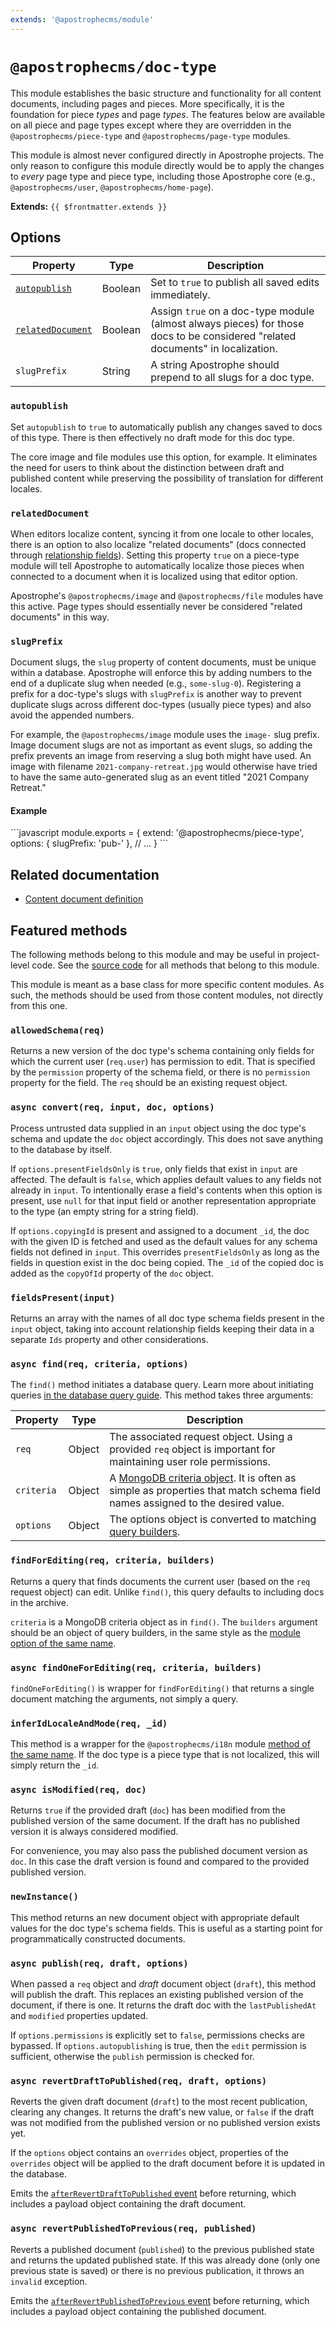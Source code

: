 ```yaml
---
extends: '@apostrophecms/module'
---
```


# `@apostrophecms/doc-type`

This module establishes the basic structure and functionality for all content documents, including pages and pieces. More specifically, it is the foundation for piece *types* and page *types*. The features below are available on all piece and page types except where they are overridden in the `@apostrophecms/piece-type` and `@apostrophecms/page-type` modules.

This module is almost never configured directly in Apostrophe projects. The only reason to configure this module directly would be to apply the changes to *every* page type and piece type, including those Apostrophe core (e.g., `@apostrophecms/user`, `@apostrophecms/home-page`).

**Extends:** `{{ $frontmatter.extends }}`

## Options

|  Property | Type | Description |
|---|---|---|
| [`autopublish`](#autopublish) | Boolean | Set to `true` to publish all saved edits immediately. |
| [`relatedDocument`](#relateddocument) | Boolean | Assign `true` on a doc-type module (almost always pieces) for those docs to be considered "related documents" in localization. |
| `slugPrefix` | String | A string Apostrophe should prepend to all slugs for a doc type. |

### `autopublish`

Set `autopublish` to `true` to automatically publish any changes saved to docs of this type. There is then effectively no draft mode for this doc type.

The core image and file modules use this option, for example. It eliminates the need for users to think about the distinction between draft and published content while preserving the possibility of translation for different locales.

### `relatedDocument`

When editors localize content, syncing it from one locale to other locales, there is an option to also localize "related documents" (docs connected through [relationship fields](/guide/relationships.md)). Setting this property `true` on a piece-type module will tell Apostrophe to automatically localize those pieces when connected to a document when it is localized using that editor option.

Apostrophe's `@apostrophecms/image` and `@apostrophecms/file` modules have this active. Page types should essentially never be considered "related documents" in this way.

### `slugPrefix`

Document slugs, the `slug` property of content documents, must be unique within a database. Apostrophe will enforce this by adding numbers to the end of a duplicate slug when needed (e.g., `some-slug-0`). Registering a prefix for a doc-type's slugs with `slugPrefix` is another way to prevent duplicate slugs across different doc-types (usually piece types) and also avoid the appended numbers.

For example, the `@apostrophecms/image` module uses the `image-` slug prefix. Image document slugs are not as important as event slugs, so adding the prefix prevents an image from reserving a slug both might have used. An image with filename `2021-company-retreat.jpg` would otherwise have tried to have the same auto-generated slug as an event titled "2021 Company Retreat."

#### Example

<AposCodeBlock>
  ```javascript
  module.exports = {
    extend: '@apostrophecms/piece-type',
    options: {
      slugPrefix: 'pub-'
    },
    // ...
  }
  ```
  <template v-slot:caption>
    modules/publication/index.js
  </template>
</AposCodeBlock>

## Related documentation

- [Content document definition](/reference/glossary.md#doc)

## Featured methods

The following methods belong to this module and may be useful in project-level code. See the [source code](https://github.com/apostrophecms/apostrophe/blob/main/modules/%40apostrophecms/doc-type/index.js) for all methods that belong to this module.
<!-- Some are used within the module and would just create noise here. -->

This module is meant as a base class for more specific content modules. As such, the methods should be used from those content modules, not directly from this one.

### `allowedSchema(req)`

Returns a new version of the doc type's schema containing only fields for which the current user (`req.user`) has permission to edit. That is specified by the `permission` property of the schema field, or there is no `permission` property for the field. The `req` should be an existing request object.

### `async convert(req, input, doc, options)`

Process untrusted data supplied in an `input` object using the doc type's schema and update the `doc` object accordingly. This does not save anything to the database by itself.

If `options.presentFieldsOnly` is `true`, only fields that exist in `input` are affected. The default is `false`, which applies default values to any fields not already in `input`. To intentionally erase a field's contents when this option is present, use `null` for that input field or another representation appropriate to the type (an empty string for a string field).

If `options.copyingId` is present and assigned to a document `_id`, the doc with the given ID is fetched and used as the default values for any schema fields not defined in `input`. This overrides `presentFieldsOnly` as long as the fields in question exist in the doc being copied. The `_id` of the copied doc is added as the `copyOfId` property of the `doc` object.

### `fieldsPresent(input)`

Returns an array with the names of all doc type schema fields present in the `input` object, taking into account relationship fields keeping their data in a separate `Ids` property and other considerations.

### `async find(req, criteria, options)`

The `find()` method initiates a database query. Learn more about initiating queries [in the database query guide](/guide/database-queries.md#initiating-the-data-query). This method takes three arguments:

| Property | Type | Description |
| -------- | -------- | ----------- |
| `req` | Object | The associated request object. Using a provided `req` object is important for maintaining user role permissions. |
| `criteria` | Object | A [MongoDB criteria object](https://docs.mongodb.com/manual/tutorial/query-documents/). It is often as simple as properties that match schema field names assigned to the desired value. |
| `options` | Object | The options object is converted to matching [query builders](/reference/query-builders.md). |

### `findForEditing(req, criteria, builders)`

Returns a query that finds documents the current user (based on the `req` request object) can edit. Unlike `find()`, this query defaults to including docs in the archive.

`criteria` is a MongoDB criteria object as in `find()`. The `builders` argument should be an object of query builders, in the same style as the [module option of the same name](#builders).

### `async findOneForEditing(req, criteria, builders)`

`findOneForEditing()` is wrapper for `findForEditing()` that returns a single document matching the arguments, not simply a query.

### `inferIdLocaleAndMode(req, _id)`

This method is a wrapper for the `@apostrophecms/i18n` module [method of the same name](/reference/modules/i18n.md##inferidlocaleandmode-req-id). If the doc type is a piece type that is not localized, this will simply return the `_id`.

### `async isModified(req, doc)`

Returns `true` if the provided draft (`doc`) has been modified from the published version of the same document. If the draft has no published version it is always considered modified.

For convenience, you may also pass the published document version as `doc`. In this case the draft version is found and compared to the provided published version.

### `newInstance()`

This method returns an new document object with appropriate default values for the doc type's schema fields. This is useful as a starting point for programmatically constructed documents.

### `async publish(req, draft, options)`

When passed a `req` object and *draft* document object (`draft`), this method will publish the draft. This replaces an existing published version of the document, if there is one. It returns the draft doc with the `lastPublishedAt` and `modified` properties updated.

If `options.permissions` is explicitly set to `false`, permissions checks are bypassed. If `options.autopublishing` is true, then the `edit` permission is sufficient, otherwise the `publish` permission is checked for.

### `async revertDraftToPublished(req, draft, options)`

Reverts the given draft document (`draft`) to the most recent publication, clearing any changes. It returns the draft's new value, or `false` if the draft was not modified from the published version or no published version exists yet.

If the `options` object contains an `overrides` object, properties of the `overrides` object will be applied to the draft document before it is updated in the database.

Emits the [`afterRevertDraftToPublished` event](/reference/server-events.md#afterrevertdrafttopublished) before returning, which includes a payload object containing the draft document.

### `async revertPublishedToPrevious(req, published)`

Reverts a published document (`published`) to the previous published state and returns the updated published state. If this was already done (only one previous state is saved) or there is no previous publication, it throws an `invalid` exception.

Emits the [`afterRevertPublishedToPrevious` event](/reference/server-events.md#afterrevertpublishedtoprevious) before returning, which includes a payload object containing the published document.
